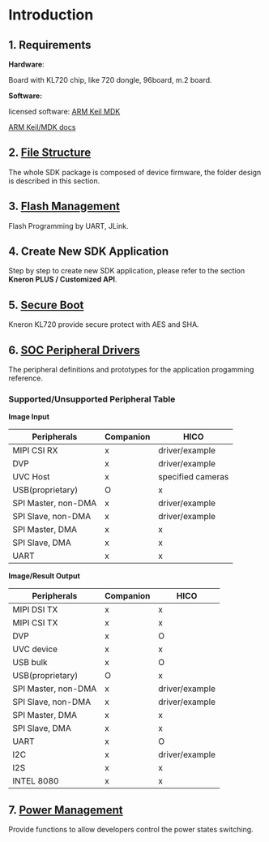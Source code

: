 ﻿# Introduction

## 1. Requirements

**Hardware**:

Board with KL720 chip, like 720 dongle, 96board, m.2 board.

**Software:**

licensed software: [ARM Keil MDK](https://www.keil.com)

[ARM Keil/MDK docs](https://www2.keil.com/mdk5/docs)

## 2. [File Structure](sdk/file_structure.md)
The whole SDK package is composed of device firmware, the folder design is described in this section.

## 3. [Flash Management](flash_management/flash_management.md)
Flash Programming by UART, JLink.

## 4. Create New SDK Application
Step by step to create new SDK application, please refer to the section **Kneron PLUS / Customized API**.

## 5. [Secure Boot](sdk/secure_boot.md)
Kneron KL720 provide secure protect with AES and SHA.

## 6. [SOC Peripheral Drivers](sdk/soc_peripheral_drivers.md)
The peripheral definitions and prototypes for the application progamming reference.

### Supported/Unsupported Peripheral Table

**Image Input**

| Peripherals           | Companion     | HICO              |
| --------------------- | ------------- | ----------------- |
| MIPI CSI RX           | x             | driver/example    |
| DVP                   | x             | driver/example    |
| UVC Host              | x             | specified cameras |
| USB(proprietary)      | O             | x                 |
| SPI Master, non-DMA   | x             | driver/example    |
| SPI Slave, non-DMA    | x             | driver/example    |
| SPI Master, DMA       | x             | x                 |
| SPI Slave, DMA        | x             | x                 |
| UART                  | x             | x                 |


**Image/Result Output**

| Peripherals           | Companion     | HICO              |
| --------------------- | ------------- | ----------------- |
| MIPI DSI TX           | x             | x                 |
| MIPI CSI TX           | x             | x                 |
| DVP                   | x             | O                 |
| UVC device            | x             | x                 |
| USB bulk              | x             | O                 |
| USB(proprietary)      | O             | x                 |
| SPI Master, non-DMA   | x             | driver/example    |
| SPI Slave, non-DMA    | x             | driver/example    |
| SPI Master, DMA       | x             | x                 |
| SPI Slave, DMA        | x             | x                 |
| UART                  | x             | O                 |
| I2C                   | x             | driver/example    |
| I2S                   | x             | x                 |
| INTEL 8080            | x             | x                 |

## 7. [Power Management](sdk/power_management.md)
Provide functions to allow developers control the power states switching.